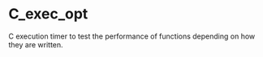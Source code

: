 # C_exec_opt
C execution timer to test the performance of functions depending on how they are written.
